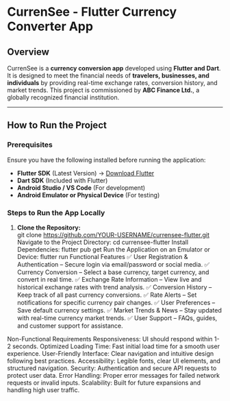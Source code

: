 # CurrenSee - Flutter Currency Converter App  

## **Overview**  
CurrenSee is a **currency conversion app** developed using **Flutter and Dart**. It is designed to meet the financial needs of **travelers, businesses, and individuals** by providing real-time exchange rates, conversion history, and market trends. This project is commissioned by **ABC Finance Ltd.**, a globally recognized financial institution.  

---

## **How to Run the Project**  

### **Prerequisites**  
Ensure you have the following installed before running the application:  

- **Flutter SDK** (Latest Version) → [Download Flutter](https://flutter.dev/docs/get-started/install)  
- **Dart SDK** (Included with Flutter)  
- **Android Studio / VS Code** (For development)  
- **Android Emulator or Physical Device** (For testing)  

### **Steps to Run the App Locally**  
1. **Clone the Repository:**  
   git clone https://github.com/YOUR-USERNAME/currensee-flutter.git
Navigate to the Project Directory:
cd currensee-flutter
Install Dependencies:
flutter pub get
Run the Application on an Emulator or Device:
flutter run
Functional Features
✅ User Registration & Authentication – Secure login via email/password or social media.
✅ Currency Conversion – Select a base currency, target currency, and convert in real time.
✅ Exchange Rate Information – View live and historical exchange rates with trend analysis.
✅ Conversion History – Keep track of all past currency conversions.
✅ Rate Alerts – Set notifications for specific currency pair changes.
✅ User Preferences – Save default currency settings.
✅ Market Trends & News – Stay updated with real-time currency market trends.
✅ User Support – FAQs, guides, and customer support for assistance.

Non-Functional Requirements
Responsiveness: UI should respond within 1-2 seconds.
Optimized Loading Time: Fast initial load time for a smooth user experience.
User-Friendly Interface: Clear navigation and intuitive design following best practices.
Accessibility: Legible fonts, clear UI elements, and structured navigation.
Security: Authentication and secure API requests to protect user data.
Error Handling: Proper error messages for failed network requests or invalid inputs.
Scalability: Built for future expansions and handling high user traffic.

